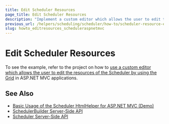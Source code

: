 ```yaml
---
title: Edit Scheduler Resources
page_title: Edit Scheduler Resources
description: "Implement a custom editor which allows the user to edit the resources of the Kendo UI Scheduler by using the Grid in ASP.NET MVC applications."
previous_url: /helpers/scheduling/scheduler/how-to/scheduler-resource-editing
slug: howto_editresources_scheduleraspnetmvc
---
```


# Edit Scheduler Resources

To see the example, refer to the project on how to [use a custom editor which allows the user to edit the resources of the Scheduler by using the Grid](https://github.com/telerik/ui-for-aspnet-mvc-examples/tree/master/Telerik.Examples.Mvc/Telerik.Examples.Mvc/Areas/SchedulerEditingResources) in ASP.NET MVC applications.

## See Also

* [Basic Usage of the Scheduler HtmlHelper for ASP.NET MVC (Demo)](https://demos.telerik.com/aspnet-mvc/scheduler)
* [SchedulerBuilder Server-Side API](https://docs.telerik.com/aspnet-mvc/api/kendo.mvc.ui.fluent/schedulerbuilder)
* [Scheduler Server-Side API](/api/scheduler)
